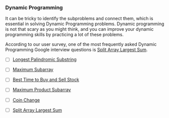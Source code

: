 ### Dynamic Programming
It can be tricky to identify the subproblems and connect them, which is essential in solving Dynamic Programming problems. Dynamic programming is not that scary as you might think, and you can improve your dynamic programming skills by practicing a lot of these problems.

According to our user survey, one of the most frequently asked Dynamic Programming Google interview questions is [Split Array Largest Sum]().

- [ ] [Longest Palindromic Substring](./../../dynamic_programming/palindromic_string/longest_palindromic_substring.md)
- [ ] [Maximum Subarray](./../../dynamic_programming/maximum_subarray.md)
- [ ] [Best Time to Buy and Sell Stock](./../../dynamic_programming/buy_and_sell/best_time_to_buy_and_sell_stock.md)
- [ ] [Maximum Product Subarray](./../../arrays/maximum_product_subarray.md)
- [ ] [Coin Change](./../../dynamic_programming/coin_change.md)
- [ ] [Split Array Largest Sum](./../../dynamic_programming/split_array_largest_sum.md)

